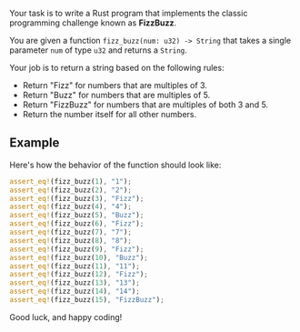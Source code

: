 Your task is to write a Rust program that implements the classic programming challenge known as **FizzBuzz**.

You are given a function `fizz_buzz(num: u32) -> String` that takes a single parameter `num` of type `u32` and returns a `String`.

Your job is to return a string based on the following rules:

- Return "Fizz" for numbers that are multiples of 3.
- Return "Buzz" for numbers that are multiples of 5.
- Return "FizzBuzz" for numbers that are multiples of both 3 and 5.
- Return the number itself for all other numbers.

## Example

Here's how the behavior of the function should look like:

```rust
assert_eq!(fizz_buzz(1), "1");
assert_eq!(fizz_buzz(2), "2");
assert_eq!(fizz_buzz(3), "Fizz");
assert_eq!(fizz_buzz(4), "4");
assert_eq!(fizz_buzz(5), "Buzz");
assert_eq!(fizz_buzz(6), "Fizz");
assert_eq!(fizz_buzz(7), "7");
assert_eq!(fizz_buzz(8), "8");
assert_eq!(fizz_buzz(9), "Fizz");
assert_eq!(fizz_buzz(10), "Buzz");
assert_eq!(fizz_buzz(11), "11");
assert_eq!(fizz_buzz(12), "Fizz");
assert_eq!(fizz_buzz(13), "13");
assert_eq!(fizz_buzz(14), "14");
assert_eq!(fizz_buzz(15), "FizzBuzz");
```

Good luck, and happy coding!
